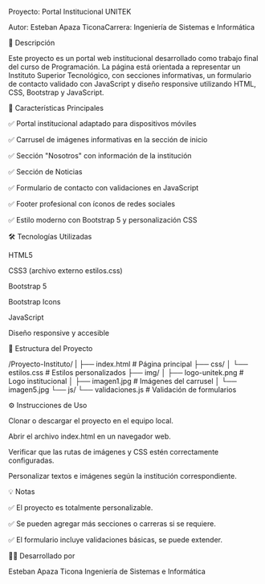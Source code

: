 Proyecto: Portal Institucional UNITEK

Autor: Esteban Apaza TiconaCarrera: Ingeniería de Sistemas e Informática

📄 Descripción

Este proyecto es un portal web institucional desarrollado como trabajo final del curso de Programación. La página está orientada a representar un Instituto Superior Tecnológico, con secciones informativas, un formulario de contacto validado con JavaScript y diseño responsive utilizando HTML, CSS, Bootstrap y JavaScript.

🎯 Características Principales

✅ Portal institucional adaptado para dispositivos móviles

✅ Carrusel de imágenes informativas en la sección de inicio

✅ Sección "Nosotros" con información de la institución

✅ Sección de Noticias

✅ Formulario de contacto con validaciones en JavaScript

✅ Footer profesional con íconos de redes sociales

✅ Estilo moderno con Bootstrap 5 y personalización CSS

🛠️ Tecnologías Utilizadas

HTML5

CSS3 (archivo externo estilos.css)

Bootstrap 5

Bootstrap Icons

JavaScript

Diseño responsive y accesible

📂 Estructura del Proyecto

/Proyecto-Instituto/
|
├── index.html               # Página principal
├── css/
│   └── estilos.css          # Estilos personalizados
├── img/
│   ├── logo-unitek.png      # Logo institucional
│   ├── imagen1.jpg          # Imágenes del carrusel
│   └── imagen5.jpg
└── js/
    └── validaciones.js      # Validación de formularios

⚙️ Instrucciones de Uso

Clonar o descargar el proyecto en el equipo local.

Abrir el archivo index.html en un navegador web.

Verificar que las rutas de imágenes y CSS estén correctamente configuradas.

Personalizar textos e imágenes según la institución correspondiente.

💡 Notas

✅ El proyecto es totalmente personalizable.

✅ Se pueden agregar más secciones o carreras si se requiere.

✅ El formulario incluye validaciones básicas, se puede extender.

👨‍💻 Desarrollado por

Esteban Apaza Ticona
Ingeniería de Sistemas e Informática
